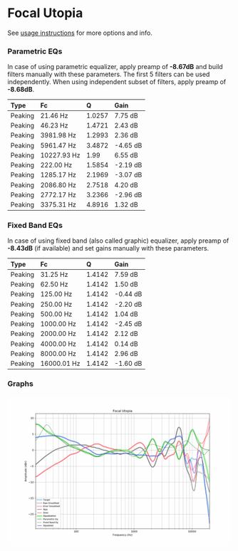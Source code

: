 # Focal Utopia
See [usage instructions](https://github.com/jaakkopasanen/AutoEq#usage) for more options and info.

### Parametric EQs
In case of using parametric equalizer, apply preamp of **-8.67dB** and build filters manually
with these parameters. The first 5 filters can be used independently.
When using independent subset of filters, apply preamp of **-8.68dB**.

| Type    | Fc          |      Q | Gain     |
|:--------|:------------|:-------|:---------|
| Peaking | 21.46 Hz    | 1.0257 | 7.75 dB  |
| Peaking | 46.23 Hz    | 1.4721 | 2.43 dB  |
| Peaking | 3981.98 Hz  | 1.2993 | 2.36 dB  |
| Peaking | 5961.47 Hz  | 3.4872 | -4.65 dB |
| Peaking | 10227.93 Hz | 1.99   | 6.55 dB  |
| Peaking | 222.00 Hz   | 1.5854 | -2.19 dB |
| Peaking | 1285.17 Hz  | 2.1969 | -3.07 dB |
| Peaking | 2086.80 Hz  | 2.7518 | 4.20 dB  |
| Peaking | 2772.17 Hz  | 3.2366 | -2.96 dB |
| Peaking | 3375.31 Hz  | 4.8916 | 1.32 dB  |

### Fixed Band EQs
In case of using fixed band (also called graphic) equalizer, apply preamp of **-8.43dB**
(if available) and set gains manually with these parameters.

| Type    | Fc          |      Q | Gain     |
|:--------|:------------|:-------|:---------|
| Peaking | 31.25 Hz    | 1.4142 | 7.59 dB  |
| Peaking | 62.50 Hz    | 1.4142 | 1.50 dB  |
| Peaking | 125.00 Hz   | 1.4142 | -0.44 dB |
| Peaking | 250.00 Hz   | 1.4142 | -2.20 dB |
| Peaking | 500.00 Hz   | 1.4142 | 1.04 dB  |
| Peaking | 1000.00 Hz  | 1.4142 | -2.45 dB |
| Peaking | 2000.00 Hz  | 1.4142 | 2.12 dB  |
| Peaking | 4000.00 Hz  | 1.4142 | 0.14 dB  |
| Peaking | 8000.00 Hz  | 1.4142 | 2.96 dB  |
| Peaking | 16000.01 Hz | 1.4142 | -1.60 dB |

### Graphs
![](./Focal%20Utopia.png)